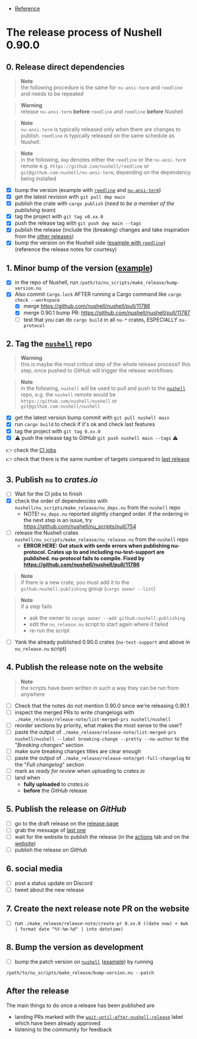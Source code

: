 
* [Reference](https://hackmd.io/LIKj-derSki6dmtVDwopFA?view)

# The release process of Nushell 0.90.0
## 0. Release direct dependencies
> **Note**  
> the following procedure is the same for `nu-ansi-term` and `reedline` and needs to be repeated

> **Warning**  
> release `nu-ansi-term` **before** `reedline` and `reedline` **before** Nushell

> **Note**  
> `nu-ansi-term` is typically released only when there are changes to publish.
> `reedline` is typically released on the same schedule as Nushell.

> **Note**  
> in the following, `dep` denotes either the `reedline` or the `nu-ansi-term` remote
> e.g. `https://github.com/nushell/reedline` or `git@github.com:nushell/nu-ansi-term`,
> depending on the dependency being installed

- [x] bump the version (example with [`reedline`][reedline bump example] and [`nu-ansi-term`][nu-ansi-term bump example])
- [x] get the latest revision with `git pull dep main`
- [x] publish the crate with `cargo publish` (*need to be a member of the publishing team*)
- [x] tag the project with `git tag v0.xx.0`
- [x] push the release tag with `git push dep main --tags`
- [x] publish the release (include the (breaking) changes and take inspiration from the [other releases](https://github.com/nushell/reedline/releases))
- [x] bump the version on the Nushell side ([example with `reedline`][reedline pin example]) (reference the release notes for courtesy)

## 1. Minor bump of the version ([example][nushell bump example])
- [x] in the repo of Nushell, run `/path/to/nu_scripts/make_release/bump-version.nu`
- [x] Also commit `Cargo.lock` AFTER running a Cargo command like `cargo check --workspace`
    - [x] merge https://github.com/nushell/nushell/pull/11786
    - [x] merge 0.90.1 bump PR: https://github.com/nushell/nushell/pull/11787
    - [ ] test that you can do `cargo build` in all `nu-*` crates, ESPECIALLY `nu-protocol`

## 2. Tag the [`nushell`] repo
> **Warning**  
> this is maybe the most critical step of the whole release process!!
> this step, once pushed to *GitHub* will trigger the release workflows.

> **Note**  
> in the following, `nushell` will be used to pull and push to the [`nushell`] repo,
> e.g. the `nushell` remote would be `https://github.com/nushell/nushell` or `git@github.com:nushell/nushell`

- [x] get the latest version bump commit with `git pull nushell main`
- [x] run `cargo build` to check if it's ok and check last features
- [x] tag the project with `git tag 0.xx.0`
- [x] :warning: push the release tag to *GitHub* `git push nushell main --tags` :warning:

:point_right: check the [CI jobs](https://github.com/nushell/nushell/actions)  
:point_right: check that there is the same number of targets compared to [last release](https://github.com/nushell/nushell/releases/latest)

## 3. Publish `nu` to *crates.io*
- [ ] Wait for the CI jobs to finish
- [x] check the order of dependencies with `nushell/nu_scripts/make_release/nu_deps.nu` from the `nushell` repo
    - NOTE! `nu_deps.nu` reported slightly changed order. If the ordering in the next step is an issue, try https://github.com/nushell/nu_scripts/pull/754
- [ ] release the Nushell crates `nushell/nu_scripts/make_release/nu_release.nu` from the `nushell` repo
    - **ERROR HERE: Got stuck with serde errors when publishing nu-protocol. Crates up to and including nu-test-support are published. nu-protocol fails to compile. Fixed by https://github.com/nushell/nushell/pull/11786**

> **Note**  
> if there is a new crate, you must add it to the `github:nushell:publishing` group (`cargo owner --list`)

> **Note**  
> if a step fails
> - ask the owner to `cargo owner --add github:nushell:publishing`
> - edit the `nu_release.nu` script to start again where it failed
> - re-run the script

- [ ] Yank the already published 0.90.0 crates (`nu-test-support` and above in `nu_release.nu` script)

## 4. Publish the release note on the website
> **Note**  
> the scripts have been written in such a way they can be run from anywhere

- [ ] Check that the notes do not mention 0.90.0 since we're releasing 0.90.1
- [ ] inspect the merged PRs to write changelogs with `./make_release/release-note/list-merged-prs nushell/nushell`
- [ ] reorder sections by priority, what makes the most sense to the user?
- [ ] paste the output of  `./make_release/release-note/list-merged-prs nushell/nushell --label breaking-change --pretty --no-author` to the "*Breaking changes*" section
- [ ] make sure breaking changes titles are clear enough
- [ ] paste the output of `./make_release/release-note/get-full-changelog` to the "*Full changelog*" section
- [ ] mark as *ready for review* when uploading to *crates.io*
- [ ] land when
    - **fully uploaded** to *crates.io*
    - **before** the *GitHub* release

## 5. Publish the release on *GitHub*
- [ ] go to the draft release on the [release page](https://github.com/nushell/nushell/releases)
- [ ] grab the message of [last one](https://github.com/nushell/nushell/releases/latest)
- [ ] wait for the website to publish the release (in the [actions](https://github.com/nushell/nushell.github.io/actions) tab and on the [website](https://www.nushell.sh/blog/))
- [ ] publish the release on *GitHub*

## 6. social media
- [ ] post a status update on Discord
- [ ] tweet about the new release

## 7. Create the next release note PR on the website
- [ ] run `./make_release/release-note/create-pr 0.xx.0 ((date now) + 4wk | format date "%Y-%m-%d" | into datetime)`

## 8. Bump the version as development
- [ ] bump the patch version on [`nushell`] ([example][nushell dev example]) by running
```nushell
/path/to/nu_scripts/make_release/bump-version.nu --patch
```

## After the release
The main things to do once a release has been published are
- landing PRs marked with the [`wait-until-after-nushell-release`](https://github.com/nushell/nushell/labels/wait-until-after-nushell-release) label which have been already approved
- listening to the community for feedback


[reedline bump example]: https://github.com/nushell/reedline/pull/596/files
[nu-ansi-term bump example]: https://github.com/nushell/nu-ansi-term/pull/45/files
[reedline pin example]: https://github.com/nushell/nushell/pull/9532
[nushell bump example]: https://github.com/nushell/nushell/pull/9530/files
[nushell dev example]: https://github.com/nushell/nushell/pull/9543

[`nushell`]: https://github.com/nushell/nushell
[`reedline`]: https://github.com/nushell/reedline
[`nu-ansi-term`]: https://github.com/nushell/nu-ansi-term
